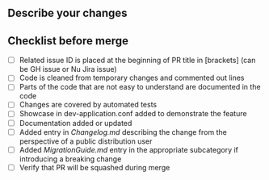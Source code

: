 ## Describe your changes

## Checklist before merge
- [ ] Related issue ID is placed at the beginning of PR title in \[brackets\] (can be GH issue or Nu Jira issue)
- [ ] Code is cleaned from temporary changes and commented out lines
- [ ] Parts of the code that are not easy to understand are documented in the code
- [ ] Changes are covered by automated tests
- [ ] Showcase in dev-application.conf added to demonstrate the feature
- [ ] Documentation added or updated
- [ ] Added entry in _Changelog.md_ describing the change from the perspective of a public distribution user
- [ ] Added _MigrationGuide.md_ entry in the appropriate subcategory if introducing a breaking change
- [ ] Verify that PR will be squashed during merge
